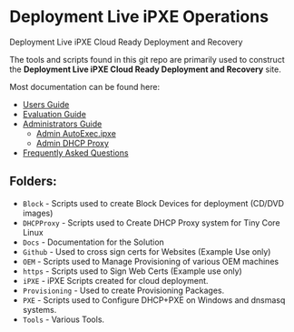 # Deployment Live iPXE Operations

Deployment Live iPXE Cloud Ready Deployment and Recovery

The tools and scripts found in this git repo are primarily used to construct the
**Deployment Live iPXE Cloud Ready Deployment and Recovery** site.

Most documentation can be found here:

* [Users Guide](Docs/usersguide.md)
* [Evaluation Guide](Docs/EvalGuide.md)
* [Administrators Guide](Docs/AdminGuide.md)
  * [Admin AutoExec.ipxe](Docs/admin-autoexec.md)
  * [Admin DHCP Proxy](Docs/admin-dhcpproxy.md)
* [Frequently Asked Questions](Docs/faqguide.md)

## Folders:

 * `Block` - Scripts used to create Block Devices for deployment (CD/DVD images)
 * `DHCPProxy` - Scripts used to Create DHCP Proxy system for Tiny Core Linux
 * `Docs` - Documentation for the Solution
 * `Github` - Used to cross sign certs for Websites (Example Use only)
 * `OEM` - Scripts used to Manage Provisioning of various OEM machines
 * `https` - Scripts used to Sign Web Certs (Example use only)
 * `iPXE` - iPXE Scripts created for cloud deployment.
 * `Provisioning` - Used to create Provisioning Packages.
 * `PXE` - Scripts used to Configure DHCP+PXE on Windows and dnsmasq systems.
 * `Tools` - Various Tools.
